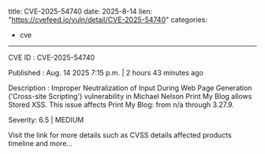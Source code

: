  
title: CVE-2025-54740
date: 2025-8-14
lien: "https://cvefeed.io/vuln/detail/CVE-2025-54740"
categories:
  - cve
---

CVE ID : CVE-2025-54740

Published :  Aug. 14
2025
7:15 p.m. | 2 hours
43 minutes ago

Description : Improper Neutralization of Input During Web Page Generation ('Cross-site Scripting') vulnerability in Michael Nelson Print My Blog allows Stored XSS. This issue affects Print My Blog: from n/a through 3.27.9.

Severity: 6.5 | MEDIUM

Visit the link for more details
such as CVSS details
affected products
timeline
and more...
